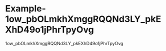 # Example-1ow_pbOLmkhXmggRQQNd3LY_pkEXhD49o1jPhrTpyOvg
1ow_pbOLmkhXmggRQQNd3LY_pkEXhD49o1jPhrTpyOvg
